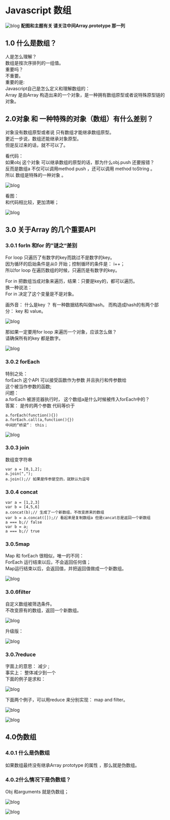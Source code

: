 # Javascript 数组
![blog](Array1.jpg)
**配图和主题有关 请关注中间Array.prototype 那一列** 



## 1.0  什么是数组？
人是怎么理解？<br>
数组是按次序排列的一组值。 <br>
重要吗？<br>
不重要。 <br>
重要的是:<br>
Javascript自己是怎么定义和理解数组的：<br>
Array 是由Array 构造出来的一个对象，是一种拥有数组原型或者说特殊原型链的对象。


## 2.0对象 和 一种特殊的对象（数组）有什么差别？
对象没有数组原型或者说 只有数组才能继承数组原型。<br>
更近一步说，数组还能继承对象原型。<br>
但是反过来的话，就不可以了。<br>

看代码：<br>
如果obj 这个对象 可以继承数组的原型的话，那为什么obj.push 还要报错？<br>
反而是数组a 不仅可以调用method push ，还可以调用 method toString 。 <br>
所以 数组是特殊的一种对象 。<br>
 
![blog](Array2.jpg)

看图：<br>
和代码相比较，更加清晰；<br>

![blog](Array3.png)

## 3.0 关于Array 的几个重要API  
### 3.0.1 forIn 和for 的”谜之“差别

For loop 只遍历了有数字的key而跳过不是数字的key。<br>
因为循环的启始条件是从0 开始；控制循环的条件是： i++；<br>
所以for loop 在遍历数组的时候，只遍历是有数字的key。<br>

For  in 把数组当成对象来遍历，结果：只要是key的，都可以遍历。<br>
换一种说法：<br>
For in 决定了这个变量是不是对象。<br>

画外音： 什么是key ？ 有一种数据结构叫做hash。 而构造成hash的有两个部分： key 和 value。  <br>

![blog](Array4.jpg)

那如果一定要用for loop 来遍历一个对象，应该怎么做？<br>
请确保所有的key 都是数字。<br>

![blog](Array5.jpg)

### 3.0.2 forEach  
特别之处： <br>
forEach 这个API  可以接受函数作为参数 并且执行和传参数给<br>
这个被当作参数的函数;<br>
问题：<br>
 a.forEach 被游览器执行时， 这个数组a是什么时候被传入forEach中的？<br>
答案： 是传的两个参数  代码等价于 <br>
```
a.forEach(function(){})
a.forEach.call(a,function(){}) 
中间的“桥梁”： this；
```


![blog](Array6.jpg)

### 3.0.3 join 
数组变字符串 <br>

```
var a = [0,1,2];
a.join(",");
a.join();// 如果是传参是空的，就默认为逗号
```


### 3.0.4 concat 

```
var a = [1,2,3]
var b = [4,5,6]
a.concat(b);// 生成了一个新数组，不改变原来的数组
var b = a.concat([]);// 看起来是复制数组a 但是cancat总是返回一个新数组
a === b;// false 
var b = a;
a === b;// true 
```

### 3.0.5map
 Map 和 forEach 很相似，唯一的不同：<br>
ForEach 运行结束以后，不会返回任何值；<br>
Map运行结束以后，会返回值，并把返回值做成一个新数组。<br>

![blog](Array9.jpg)


### 3.0.6filter 
自定义数组被筛选条件。<br>
不改变原有的数组，返回一个新数组。<br>

![blog](Array10.jpg)

升级版：<br>

![blog](Array9.jpg)

### 3.0.7reduce
字面上的意思： 减少 ;<br>
事实上： 整体减少到一个<br>
下面的例子是求和：

![blog](Array11.jpg)

下面两个例子，可以用reduce 来分别实现： map and filter。

![blog](Array12.jpg)



![blog](Array13.jpg)






## 4.0伪数组 
### 4.0.1 什么是伪数组 
如果数组最终没有继承Array prototype 的属性 ，那么就是伪数组。<br>

### 4.0.2什么情况下是伪数组？
Obj 和arguments 就是伪数组；<br>

![blog](Array7.jpg)


![blog](Array8.jpg)



